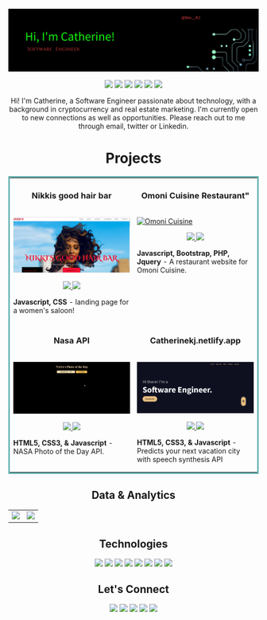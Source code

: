 ![alt text](images/bannew.png "Logo Title Text 1")

<p align="center">
<a href="https://catherinekj.netlify.app/"><img src="https://img.shields.io/badge/WEBSITE-fbae3a?style=for-the-badge&logo=Codewars&logoColor=orangered" height=25></a>
<a href="https://twitter.com/dev__KJ"><img src="https://img.shields.io/badge/TWITTER-fbae3a?&style=for-the-badge&logo=twitter&logoColor=orangered" height=25></a>
<a href="https://www.linkedin.com/in/catherine-chukwu"><img src="https://img.shields.io/badge/LINKEDIN-fbae3a?style=for-the-badge&logo=linkedin&logoColor=orangered" height=25></a>
<a href="https://angel.co/u/catherine-chukwu"><img src="https://img.shields.io/badge/ANGELLIST-fbae3a?style=for-the-badge&logo=gmail&logoColor=orangered" height=25></a>
<a href="https://catherinekj.netlify.app/"><img src="https://img.shields.io/badge/RESUME-fbae3a?style=for-the-badge&logo=googledrive&logoColor=orangered" height=25></a>
<a href="https://catherinekj.netlify.app/"><img src="https://img.shields.io/badge/CODEWARS-fbae3a?style=for-the-badge&logo=Codewars&logoColor=orangered" height=25></a>
</p>

<p align="center">
    Hi! I'm Catherine, a Software Engineer passionate about technology, with a background in cryptocurrency and real estate marketing. I'm currently open to new connections as well as opportunities. Please reach out to me through email, twitter or Linkedin.
</p>

<!--Project Section -->
<h1 align="center">Projects</h1>
<table bordercolor="#66b2b2">
  
  <tr>
    <td width="50%" valign="top">
      <h3 align="center">Nikkis good hair bar</h3>
        <br />  
        <a target="_blank" href="https://nikkisgoodhair.netlify.app/">
            <img src="images/nikki.gif" width="100%" alt="Saloon Website"/>
        </a>
        <br />
        <p align="center">
          
  <a href="https://github.com/kjcatherine/Nikkis-saloon" target="_blank">
   <img src="https://img.shields.io/badge/REPO-lightgrey?style=for-the-badge&logo=github&logoColor=orangered"/>
  </a>
  </a>  
  <a href="https://nikkisgoodhair.netlify.app/" target="_blank">
   <img src="https://img.shields.io/badge/-WEBSITE-green?style=for-the-badge&logo=wordpress&color=fbae3a&logoColor=orangered"/>
  </a>
      </p>
        <p><strong>Javascript, CSS</strong> - landing page for a women's saloon!</p>
    </td>
    <td width="50%" valign="top">
      <h3 align="center">Omoni Cuisine Restaurant"</h3>
        <br />
      <a target="_blank" href="https://omonicuisine.netlify.app/">
            <img src="images/omoni.gif" width="100%"  alt="Omoni Cuisine"/>
        </a>
        <br />
        <p align="center">
          
  <a href="https://github.com/kjcatherine/Omoni-Cuisine" target="_blank">
    <img src="https://img.shields.io/badge/REPO-lightgrey?style=for-the-badge&logo=github&logoColor=orangered"/>
  </a>
  <a href="https://omonicuisine.netlify.app/" target="_blank">
    <img src="https://img.shields.io/badge/-WEBSITE-green?style=for-the-badge&logo=wordpress&color=fbae3a&logoColor=orangered"/>
  </a>
      </p>
        <p><strong>Javascript, Bootstrap, PHP, Jquery</strong> - A restaurant website for Omoni Cuisine.</p>
    </td>
  </tr>
  
  <tr>
    <td width="50%" valign="top">
      <h3 align="center">Nasa API</h3>
      <br />
        <a target="_blank" href="https://nasa-p-o-t-d.netlify.app/">
          <img src="images/nasa.gif" width="100%" alt="Nasa Api"/>
        </a>
      <br />
        <p align="center">
  <a href="https://github.com/kjcatherine/NASA-API-photoOfTheDay" target="_blank">
   <img src="https://img.shields.io/badge/REPO-lightgrey?style=for-the-badge&logo=github&logoColor=orangered"/>
  </a>
  <a href="https://nasa-p-o-t-d.netlify.app/" target="_blank">
    <img src="https://img.shields.io/badge/-WEBSITE-green?style=for-the-badge&logo=wordpress&color=fbae3a&logoColor=orangered"/>
  </a>
      </p>
        <p><strong>HTML5, CSS3, & Javascript</strong> -NASA Photo of the Day API.</p>
    </td>
    <td width="50%" valign="top">
      <h3 align="center">Catherinekj.netlify.app</h3>
        <br />
        <a target="_blank" href="https://catherinekj.netlify.app/">
          <img src="images/portfolio.gif" width="100%" alt="Vacation Api"/>
        </a>
        <br />
        <p align="center">
          
  <a href="https://github.com/kjcatherine/my-new-portfolio" target="_blank">
   <img src="https://img.shields.io/badge/REPO-lightgrey?style=for-the-badge&logo=github&logoColor=orangered"/>
  </a>
  <a href="https://catherinekj.netlify.app/" target="_blank">
    <img src="https://img.shields.io/badge/-WEBSITE-green?style=for-the-badge&logo=wordpress&color=fbae3a&logoColor=orangered"/>
  </a>
      </p>
        <p><strong>HTML5, CSS3, & Javascript</strong> - Predicts your next vacation city with speech synthesis API</p>
    </td>
  </tr>
</table>

  <!--Analytics & Data-->
<h2 align="center">Data & Analytics</h2>
<div align="center">
<table>
<tr>
<td width="50%">
<img src="http://github-readme-streak-stats.herokuapp.com?user=kjcatherine&theme=chartreuse-dark&hide_border=true&date_format=M%20j%5B%2C%20Y%5D&dates=DD2727&fire=DD2727&currStreakNum=DD7415&currStreakLabel=DD9B00)">
</td>
<td width="50%">
<img width="100%" src="https://github-readme-stats.vercel.app/api?username=kjcatherine&bg_color=FFFFFF00&hide_border=true&text_color=DD2727&title_color=7ffe00&include_all_commits=true&count_private=true">
</table>
</div>

<h2 align="center">Technologies</h2>
<p align="center">
<img src="https://img.shields.io/badge/HTML5-fbae3a?style=for-the-badge&logo=html5&logoColor=orangered" height=25>
<img src="https://img.shields.io/badge/CSS3-fbae3a?style=for-the-badge&logo=css3&logoColor=white" height=25>
<img src="https://img.shields.io/badge/JAVASCRIPT-fbae3a?style=for-the-badge&logo=javascript&logoColor=F7DF1E" height=25>
<img src="https://img.shields.io/badge/NODEJS-fbae3a?style=for-the-badge&logo=nodedotjs&logoColor=orangered" height=25>
<img src="https://img.shields.io/badge/REACT-fbae3a?style=for-the-badge&logo=react&logoColor=61DAFB" height=25>
<img src="https://img.shields.io/badge/MONGODB-fbae3a?style=for-the-badge&logo=mongodb&logoColor=orangered" height=25>
<img src="https://img.shields.io/badge/VSCODE-fbae3a?style=for-the-badge&logo=visual%20studio&logoColor=orangered" height=25>
<img src="https://img.shields.io/badge/GIT-fbae3a?style=for-the-badge&logo=git&logoColor=orangered" height=25>
</p>

<h2 align="center">Let's Connect</h2>

<p align="center">
<a href="https://catherinekj.netlify.app/"><img src="https://img.shields.io/badge/WEBSITE-fbae3a?style=for-the-badge&logo=Codewars&logoColor=orangered" height=25></a>
<a href="https://twitter.com/dev__KJ"><img src="https://img.shields.io/badge/TWITTER-fbae3a?&style=for-the-badge&logo=twitter&logoColor=orangered" height=25></a>
<a href="https://www.linkedin.com/in/catherine-chukwu"><img src="https://img.shields.io/badge/LINKEDIN-fbae3a?style=for-the-badge&logo=linkedin&logoColor=orangered" height=25></a>
<a href="https://angel.co/u/catherine-chukwu"><img src="https://img.shields.io/badge/ANGELLIST-fbae3a?style=for-the-badge&logo=gmail&logoColor=orangered" height=25></a>
<a href="https://catherinekj.netlify.app/"><img src="https://img.shields.io/badge/RESUME-fbae3a?style=for-the-badge&logo=googledrive&logoColor=orangered" height=25></a>
</p>
